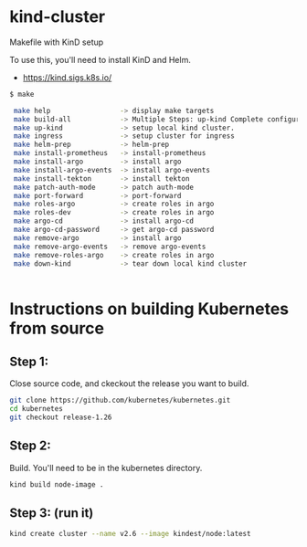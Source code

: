 # kind-cluster
Makefile with KinD setup


To use this, you'll need to install KinD and Helm.

- https://kind.sigs.k8s.io/


```bash
$ make

 make help                 -> display make targets
 make build-all            -> Multiple Steps: up-kind Complete configure kind cluster
 make up-kind              -> setup local kind cluster.
 make ingress              -> setup cluster for ingress
 make helm-prep            -> helm-prep
 make install-prometheus   -> install-prometheus
 make install-argo         -> install argo
 make install-argo-events  -> install argo-events
 make install-tekton       -> install tekton
 make patch-auth-mode      -> patch auth-mode
 make port-forward         -> port-forward
 make roles-argo           -> create roles in argo
 make roles-dev            -> create roles in argo
 make argo-cd              -> install argo-cd
 make argo-cd-password     -> get argo-cd password
 make remove-argo          -> install argo
 make remove-argo-events   -> remove argo-events
 make remove-roles-argo    -> create roles in argo
 make down-kind            -> tear down local kind cluster
 


```

# Instructions on building Kubernetes from source



## Step 1:

Close source code, and ckeckout the release you want to build.

```bash
git clone https://github.com/kubernetes/kubernetes.git
cd kubernetes
git checkout release-1.26
```


## Step 2:

Build. You'll need to be in the kubernetes directory. 

```bash
kind build node-image . 
```

## Step 3: (run it)

```bash
kind create cluster --name v2.6 --image kindest/node:latest

```
